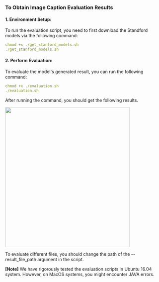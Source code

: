 ### To Obtain Image Caption Evaluation Results

#### 1. Environment Setup:

To run the evaluation script, you need to first download the Standford models via the following command:
```yaml
chmod +x ./get_stanford_models.sh
./get_stanford_models.sh
```
#### 2. Perform Evaluation:

To evaluate the model's generated result, you can run the following command:
```yaml
chmod +x ./evaluation.sh
./evaluation.sh
```

After running the command, you should get the following results.

<img src="https://github.com/yxuansu/MAGIC/blob/main/evaluate/evaluation_result.png" width="400" height="450">




To evaluate different files, you should change the path of the --result_file_path argument in the script.

**[Note]** We have rigorously tested the evaluation scripts in Ubuntu 16.04 system. However, on MacOS systems, you might encounter JAVA errors.
